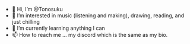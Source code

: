 - 👋 Hi, I’m @Tonosuku
- 👀 I’m interested in music (listening and making), drawing, reading, and just chilling
- 🌱 I’m currently learning anything I can
- 📫 How to reach me ... my discord which is the same as my bio. 

<!---
Tonosuku/Tonosuku is a ✨ special ✨ repository because its `README.md` (this file) appears on your GitHub profile.
You can click the Preview link to take a look at your changes.
--->
